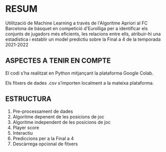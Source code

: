 # RESUM
Utilització de Machine Learning a través de l'Algoritme Apriori al FC Barcelona de bàsquet en competició d'Eurolliga per a identificar els conjunts de jugadors més eficients, les relacions entre ells, atribuir-hi una estadística i establir un model predictiu sobre la Final a 4 de la temporada 2021-2022 

## ASPECTES A TENIR EN COMPTE
El codi s’ha realitzat en Python mitjançant la plataforma Google Colab. 

Els fitxers de dades .csv s’importen localment a la mateixa plataforma.

## ESTRUCTURA
1. Pre-processament de dades
2. Algoritme depenent de les posicions de joc
3. Algoritme independent de les posicions de joc
4. Player score
5. Interactiu
6. Prediccions per a la Final a 4
7. Descàrrega opcional de fitxers
